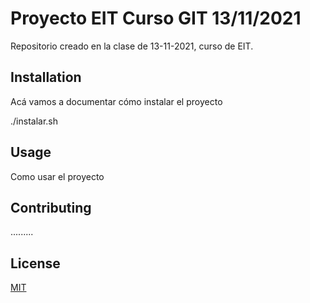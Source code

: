 # Proyecto EIT Curso GIT 13/11/2021

Repositorio creado en la clase de 13-11-2021, curso de EIT.

## Installation

Acá vamos a documentar cómo instalar el proyecto

./instalar.sh

## Usage

Como usar el proyecto

## Contributing
.........

## License
[MIT](https://choosealicense.com/licenses/mit/)
